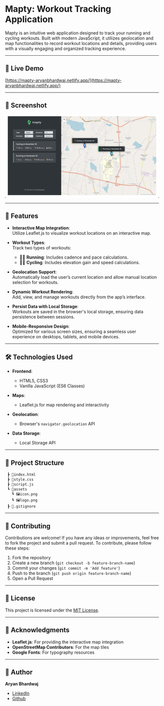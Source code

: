 # Mapty: Workout Tracking Application

Mapty is an intuitive web application designed to track your running and cycling workouts. Built with modern JavaScript, it utilizes geolocation and map functionalities to record workout locations and details, providing users with a visually engaging and organized tracking experience.

---

## 🚀 Live Demo

[https://mapty-aryanbhardwaj.netlify.app/](https://mapty-aryanbhardwaj.netlify.app/)

---

## 🎥 Screenshot

<img src="./assets/workingScreenshot.png" alt="Screenshot" width="1000">

---

## 📖 Features

- **Interactive Map Integration**:  
  Utilize Leaflet.js to visualize workout locations on an interactive map.

- **Workout Types**:  
  Track two types of workouts:

  - 🏃‍♂️ **Running**: Includes cadence and pace calculations.
  - 🚴‍♀️ **Cycling**: Includes elevation gain and speed calculations.

- **Geolocation Support**:  
  Automatically load the user’s current location and allow manual location selection for workouts.

- **Dynamic Workout Rendering**:  
  Add, view, and manage workouts directly from the app’s interface.

- **Persist Data with Local Storage**:  
  Workouts are saved in the browser's local storage, ensuring data persistence between sessions.

- **Mobile-Responsive Design**:  
  Optimized for various screen sizes, ensuring a seamless user experience on desktops, tablets, and mobile devices.

---

## 🛠️ Technologies Used

- **Frontend**:

  - HTML5, CSS3
  - Vanilla JavaScript (ES6 Classes)

- **Maps**:

  - Leaflet.js for map rendering and interactivity

- **Geolocation**:

  - Browser's `navigator.geolocation` API

- **Data Storage**:
  - Local Storage API

---

## 📂 Project Structure

```
 ┣ 📜index.html
 ┣ 📜style.css
 ┣ 📜script.js
 ┗ 📂assets
   ┗ 🖼️icon.png
   ┗ 🖼️logo.png
 ┣ 🔖.gitignore
```

---

## 🌟 Contributing

Contributions are welcome! If you have any ideas or improvements, feel free to fork the project and submit a pull request. To contribute, please follow these steps:

1. Fork the repository
2. Create a new branch (`git checkout -b feature-branch-name`)
3. Commit your changes (`git commit -m 'Add feature'`)
4. Push to the branch (`git push origin feature-branch-name`)
5. Open a Pull Request

---

## 📜 License

This project is licensed under the [MIT License](LICENSE).

---

## 🙌 Acknowledgments

- **Leaflet.js**: For providing the interactive map integration
- **OpenStreetMap Contributors**: For the map tiles
- **Google Fonts**: For typography resources

---

## 👤 Author

**Aryan Bhardwaj**

- [LinkedIn](https://www.linkedin.com/in/aryanbhardwaj24/)
- [Github](https://github.com/aryanbhardwaj24/)

